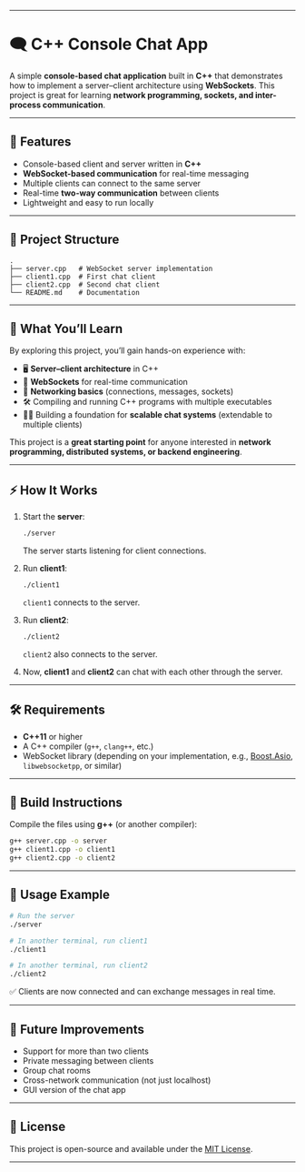 
---

# 🗨️ C++ Console Chat App

A simple **console-based chat application** built in **C++** that demonstrates how to implement a server–client architecture using **WebSockets**. This project is great for learning **network programming, sockets, and inter-process communication**.

---

## 🚀 Features

* Console-based client and server written in **C++**
* **WebSocket-based communication** for real-time messaging
* Multiple clients can connect to the same server
* Real-time **two-way communication** between clients
* Lightweight and easy to run locally

---

## 📂 Project Structure

```
.
├── server.cpp   # WebSocket server implementation
├── client1.cpp  # First chat client
├── client2.cpp  # Second chat client
└── README.md    # Documentation
```

---

## 📘 What You’ll Learn

By exploring this project, you’ll gain hands-on experience with:

* 🖥️ **Server–client architecture** in C++
* 🔌 **WebSockets** for real-time communication
* 📡 **Networking basics** (connections, messages, sockets)
* 🛠️ Compiling and running C++ programs with multiple executables
* 👨‍💻 Building a foundation for **scalable chat systems** (extendable to multiple clients)

This project is a **great starting point** for anyone interested in **network programming, distributed systems, or backend engineering**.

---

## ⚡ How It Works

1. Start the **server**:

   ```bash
   ./server
   ```

   The server starts listening for client connections.

2. Run **client1**:

   ```bash
   ./client1
   ```

   `client1` connects to the server.

3. Run **client2**:

   ```bash
   ./client2
   ```

   `client2` also connects to the server.

4. Now, **client1** and **client2** can chat with each other through the server.

---

## 🛠️ Requirements

* **C++11** or higher
* A C++ compiler (`g++`, `clang++`, etc.)
* WebSocket library (depending on your implementation, e.g., [Boost.Asio](https://www.boost.org/doc/libs/release/doc/html/boost_asio.html), `libwebsocketpp`, or similar)

---

## 🔧 Build Instructions

Compile the files using **g++** (or another compiler):

```bash
g++ server.cpp -o server
g++ client1.cpp -o client1
g++ client2.cpp -o client2
```

---

## 📌 Usage Example

```bash
# Run the server
./server

# In another terminal, run client1
./client1

# In another terminal, run client2
./client2
```

✅ Clients are now connected and can exchange messages in real time.

---

## 🌟 Future Improvements

* Support for more than two clients
* Private messaging between clients
* Group chat rooms
* Cross-network communication (not just localhost)
* GUI version of the chat app

---

## 📜 License

This project is open-source and available under the [MIT License](LICENSE).

---
